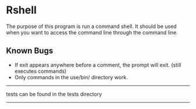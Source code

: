 Rshell
====================================================
The purpose of this program is run a command shell. It should be used when you want to access the command line through the command line.

Known Bugs
---------------------
* If exit appears anywhere before a comment, the prompt will exit. (still executes commands)
* Only commands in the use/bin/ directory work.

---------------------

tests can be found in the tests directory

---------------------
